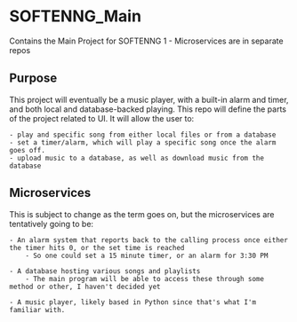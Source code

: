 # SOFTENNG_Main

Contains the Main Project for SOFTENNG 1 - Microservices are in separate repos


## Purpose

This project will eventually be a music player, with a built-in alarm and timer, and both local and database-backed playing.
This repo will define the parts of the project related to UI. It will allow the user to:

    - play and specific song from either local files or from a database
    - set a timer/alarm, which will play a specific song once the alarm goes off.
    - upload music to a database, as well as download music from the database

## Microservices

This is subject to change as the term goes on, but the microservices are tentatively going to be:

    - An alarm system that reports back to the calling process once either the timer hits 0, or the set time is reached
        - So one could set a 15 minute timer, or an alarm for 3:30 PM

    - A database hosting various songs and playlists
        - The main program will be able to access these through some method or other, I haven't decided yet
        
    - A music player, likely based in Python since that's what I'm familiar with.
